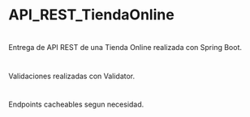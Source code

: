# API_REST_TiendaOnline

#
Entrega de API REST de una Tienda Online realizada con Spring Boot.

#
Validaciones realizadas con Validator.

#
Endpoints cacheables segun necesidad.
